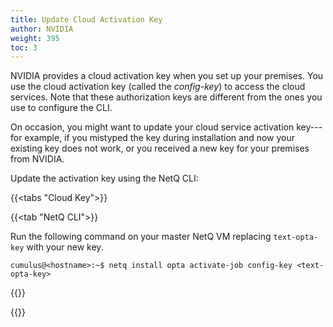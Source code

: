 ```yaml
---
title: Update Cloud Activation Key
author: NVIDIA
weight: 395
toc: 3
---
```


NVIDIA provides a cloud activation key when you set up your premises. You use the cloud activation key (called the *config-key*) to access the cloud services. Note that these authorization keys are different from the ones you use to configure the CLI. 

On occasion, you might want to update your cloud service activation key---for example, if you mistyped the key during installation and now your existing key does not work, or you received a new key for your premises from NVIDIA.

Update the activation key using the NetQ CLI:

{{<tabs "Cloud Key">}}

{{<tab "NetQ CLI">}}

Run the following command on your master NetQ VM replacing `text-opta-key` with your new key.

```
cumulus@<hostname>:~$ netq install opta activate-job config-key <text-opta-key>
```

{{</tab>}}

{{</tabs>}}
